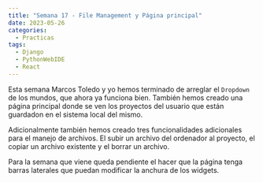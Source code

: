 ```yaml
---
title: "Semana 17 - File Management y Página principal"
date: 2023-05-26
categories:
  - Practicas
tags:
  - Django
  - PythonWebIDE
  - React
---
```


Esta semana Marcos Toledo y yo hemos terminado de arreglar el `Dropdown` de los mundos, que ahora ya funciona bien. También hemos creado una página principal donde se ven los proyectos del usuario que están guardadon en el sistema local del mismo.

Adicionalmente también hemos creado tres funcionalidades adicionales para el manejo de archivos. El subir un archivo del ordenador al proyecto, el copiar un archivo existente y el borrar un archivo.


Para la semana que viene queda pendiente el hacer que la página tenga barras laterales que puedan modificar la anchura de los widgets.